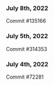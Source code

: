 ### July 8th, 2022

Commit #135166

### July 5th, 2022

Commit #314353


### July 4th, 2022

Commit #72281
